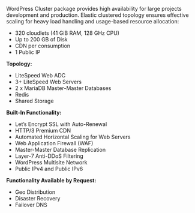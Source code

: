WordPress Cluster package provides high availability for large projects development and production. Elastic clustered topology ensures effective scaling for heavy load handling and usage-based resource allocation:

* 320 cloudlets (41 GiB RAM, 128 GHz CPU)
* Up to 200 GB of Disk
* CDN per consumption
* 1 Public IP

**Topology:**  

* LiteSpeed Web ADC
* 3+  LiteSpeed Web Servers
* 2 x MariaDB Master-Master Databases
* Redis 
* Shared Storage

**Built-In Functionality:**

* Let’s Encrypt SSL with Auto-Renewal
* HTTP/3 Premium CDN
* Automated Horizontal Scaling for Web Servers
* Web Application Firewall (WAF)
* Master-Master Database Replication
* Layer-7 Anti-DDoS Filtering
* WordPress Multisite Network
* Public IPv4 and Public IPv6


**Functionality Available by Request:**
* Geo Distribution
* Disaster Recovery
* Failover DNS
